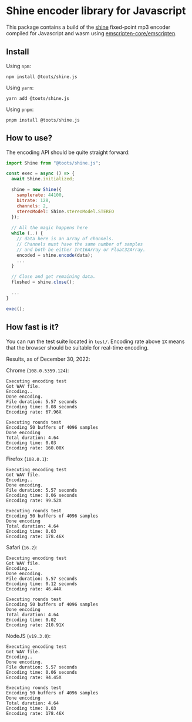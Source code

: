 Shine encoder library for Javascript
====================================

This package contains a build of the [shine](https://github.com/toots/shine) fixed-point
mp3 encoder compiled for Javascript and wasm using [emscripten-core/emscripten](https://github.com/emscripten-core/emscripten).

Install
-------

Using `npm`:

```shell
npm install @toots/shine.js
```

Using `yarn`:

```shell
yarn add @toots/shine.js
```

Using `pnpm`:

```shell
pnpm install @toots/shine.js
```

How to use?
-----------

The encoding API should be quite straight forward:

```js
import Shine from "@toots/shine.js";

const exec = async () => {
  await Shine.initialized;

  shine = new Shine({
    samplerate: 44100,
    bitrate: 128,
    channels: 2,
    stereoModel: Shine.stereoModel.STEREO
  });
  
  // All the magic happens here
  while (..) {
    // data here is an array of channels.
    // Channels must have the same number of samples
    // and both be either Int16Array or Float32Array.
    encoded = shine.encode(data);
    ...
  }

  // Close and get remaining data.
  flushed = shine.close();

  ...
}

exec();
```

How fast is it?
---------------

You can run the test suite located in `test/`. Encoding rate above `1X` means that 
the browser should be suitable for real-time encoding.

Results, as of December 30, 2022:

Chrome (`108.0.5359.124`):
```
Executing encoding test
Got WAV file.
Encoding..
Done encoding.
File duration: 5.57 seconds
Encoding time: 0.08 seconds
Encoding rate: 67.96X

Executing rounds test
Encoding 50 buffers of 4096 samples
Done encoding
Total duration: 4.64
Encoding time: 0.03
Encoding rate: 160.00X
```

Firefox (`108.0.1`):
```
Executing encoding test
Got WAV file.
Encoding..
Done encoding.
File duration: 5.57 seconds
Encoding time: 0.06 seconds
Encoding rate: 99.52X

Executing rounds test
Encoding 50 buffers of 4096 samples
Done encoding
Total duration: 4.64
Encoding time: 0.03
Encoding rate: 178.46X
```

Safari (`16.2`):
```
Executing encoding test
Got WAV file.
Encoding..
Done encoding.
File duration: 5.57 seconds
Encoding time: 0.12 seconds
Encoding rate: 46.44X

Executing rounds test
Encoding 50 buffers of 4096 samples
Done encoding
Total duration: 4.64
Encoding time: 0.02
Encoding rate: 210.91X
```

NodeJS (`v19.3.0`):
```
Executing encoding test
Got WAV file.
Encoding..
Done encoding.
File duration: 5.57 seconds
Encoding time: 0.06 seconds
Encoding rate: 94.45X

Executing rounds test
Encoding 50 buffers of 4096 samples
Done encoding
Total duration: 4.64
Encoding time: 0.03
Encoding rate: 178.46X
```
